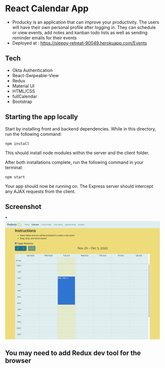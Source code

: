 # React Calendar App

* Producky is an application that can improve your productivity. The users will have their own personal profile after logging in. They can schedule or view events, add notes and  kanban todo lists as well as sending reminder emails for their events
* Deployed at : https://sleepy-retreat-90049.herokuapp.com/Events

## Tech
* Okta Authentication
* React-Swipeable-View
* Redux
* Material UI
* HTML/CSS
* fullCalendar
* Bootstrap

## Starting the app locally

Start by installing front and backend dependencies. While in this directory, run the following command:

```
npm install
```

This should install node modules within the server and the client folder.

After both installations complete, run the following command in your terminal:

```
npm start
```

Your app should now be running on. The Express server should intercept any AJAX requests from the client.
## Screenshot
*![alt text](./Desk.png)
## You may need to add Redux dev tool for the browser 
